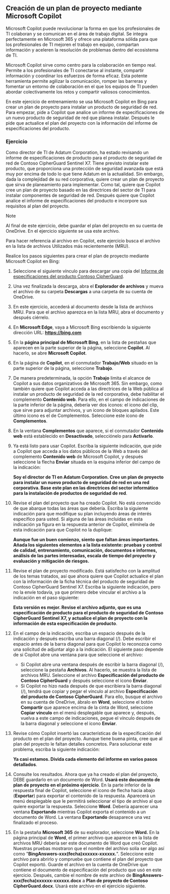 
Creación de un plan de proyecto mediante Microsoft Copilot
---
Microsoft Copilot puede revolucionar la forma en que los profesionales de TI colaboran y se comunican en el área de trabajo digital. Se integra perfectamente en Microsoft 365 y ofrece una plataforma sólida para que los profesionales de TI mejoren el trabajo en equipo, compartan información y aceleren la resolución de problemas dentro del ecosistema de TI.

Microsoft Copilot sirve como centro para la colaboración en tiempo real. Permite a los profesionales de TI conectarse al instante, compartir información y coordinar los esfuerzos de forma eficaz. Esta potente herramienta permite agilizar la comunicación, romper las barreras y fomentar un entorno de colaboración en el que los equipos de TI pueden abordar colectivamente los retos y compartir valiosos conocimientos.

En este ejercicio de entrenamiento se usa Microsoft Copilot en Bing para crear un plan de proyecto para instalar un producto de seguridad de red. Para empezar, pide a Copilot que analice un informe de especificaciones de un nuevo producto de seguridad de red que planea instalar. Después le pide que actualice el plan del proyecto con la información del informe de especificaciones del producto.

### Ejercicio

Como director de TI de Adatum Corporation, ha estado revisando un informe de especificaciones de producto para el producto de seguridad de red de Contoso CipherGuard Sentinel X7. Tiene previsto instalar este producto, que proporciona una protección de seguridad avanzada que está muy por encima de todo lo que tiene Adatum en la actualidad. Sin embargo, dada la complejidad de su red corporativa, quiere crear un plan de proyecto que sirva de planeamiento para implementar. Como tal, quiere que Copilot cree un plan de proyecto basado en las directrices del sector de TI para instalar componentes de seguridad de red. Después quiere que Copilot analice el informe de especificaciones del producto e incorpore sus requisitos al plan del proyecto.

> [!NOTE]
> Al final de este ejercicio, debe guardar el plan del proyecto en su cuenta de OneDrive. En el ejercicio siguiente se usa este archivo.

Para hacer referencia al archivo en Copilot, este ejercicio busca el archivo en la lista de archivos Utilizados más recientemente (MRU).

Realice los pasos siguientes para crear el plan de proyecto mediante Microsoft Copilot en Bing:

1.  Seleccione el siguiente vínculo para descargar una copia del [Informe de especificaciones del producto Contoso CipherGuard](https://edxinteractivepage.blob.core.windows.net/ms-4004/Contoso%20CipherGuard%20Product%20Specification.docx).
2.  Una vez finalizada la descarga, abra el **Explorador de archivos** y mueva el archivo de su carpeta **Descargas** a una carpeta de su cuenta de OneDrive.
3.  En este ejercicio, accederá al documento desde la lista de archivos MRU. Para que el archivo aparezca en la lista MRU, abra el documento y después ciérrelo.
4.  En **Microsoft Edge**, vaya a Microsoft Bing escribiendo la siguiente dirección URL: **https://bing.com**
5.  En la **página principal de Microsoft Bing**, en la lista de pestañas que aparecen en la parte superior de la página, seleccione **Copilot**. Al hacerlo, se abre **Microsoft Copilot**.
6.  En la página de **Copilot**, en el conmutador **Trabajo/Web** situado en la parte superior de la página, seleccione **Trabajo**.
7.  De manera predeterminada, la opción **Trabajo** limita el alcance de Copilot a sus datos organizativos de Microsoft 365. Sin embargo, como también quiere que Copilot acceda a las directrices de la Web pública al instalar un producto de seguridad de la red corporativa, debe habilitar el complemento **Contenido web**. Para ello, en el campo de indicaciones de la parte inferior de la página, debería ver dos iconos: el icono del clip, que sirve para adjuntar archivos, y un icono de bloques apilados. Este último icono es el de Complementos. Seleccione este icono de **Complementos**.
8.  En la ventana **Complementos** que aparece, si el conmutador **Contenido web** está establecido en **Desactivado**, selecciónelo para **Activarlo**.
9.  Ya está listo para usar Copilot. Escriba la siguiente indicación, que pide a Copilot que acceda a los datos públicos de la Web a través del complemento **Contenido web** de Microsoft Copilot, y después seleccione la flecha **Enviar** situada en la esquina inferior del campo de la indicación:
    
    **Soy el director de TI en Adatum Corporation. Cree un plan de proyecto para instalar un nuevo producto de seguridad de red en una red corporativa. Base este plan en las directrices del sector informático para la instalación de productos de seguridad de red**.
10. Revise el plan del proyecto que ha creado Copilot. No está convencido de que abarque todas las áreas que debería. Escriba la siguiente indicación para que modifique su plan incluyendo áreas de interés específico para usted. Si alguna de las áreas incluidas en esta indicación ya figura en la respuesta anterior de Copilot, elimínela de esta indicación para que Copilot no la duplique:
    
    **Aunque fue un buen comienzo, siento que faltan áreas importantes. Añada los siguientes elementos a la lista existente: pruebas y control de calidad, entrenamiento, comunicación, documentos e informes, análisis de las partes interesadas, escala de tiempo del proyecto y evaluación y mitigación de riesgos.**
11. Revise el plan de proyecto modificado. Está satisfecho con la amplitud de los temas tratados, así que ahora quiere que Copilot actualice el plan con la información de la ficha técnica del producto de seguridad de Contoso CipherGuard Sentinel X7. Escriba la siguiente indicación, pero no la envíe todavía, ya que primero debe vincular el archivo a la indicación en el paso siguiente:
    
    **Esta versión es mejor. Revise el archivo adjunto, que es una especificación de producto para el producto de seguridad de Contoso CipherGuard Sentinel X7, y actualice el plan de proyecto con la información de esta especificación de producto**.
12. En el campo de la indicación, escriba un espacio después de la indicación y después escriba una barra diagonal (/). Debe escribir el espacio antes de la barra diagonal para que Copilot lo reconozca como una solicitud de adjuntar algo a la indicación. El siguiente paso depende de si Copilot abre una ventana para que seleccione el archivo:
     -  Si Copilot abre una ventana después de escribir la barra diagonal (/), seleccione la pestaña **Archivos**. Al hacerlo, se muestra la lista de archivos MRU. Seleccione el archivo **Especificación del producto de Contoso CipherGuard** y después seleccione el icono **Enviar**.
     -  Si Copilot no hizo nada después de que escribiera la barra diagonal (/), tendrá que copiar y pegar el vínculo al archivo **Especificación del producto de Contoso CipherGuard**. Para ello, busque el archivo en su cuenta de OneDrive, ábralo en **Word**, seleccione el botón **Compartir** que aparece encima de la cinta de Word, seleccione **Copiar vínculo** en el menú desplegable que aparece y, después, vuelva a este campo de indicaciones, pegue el vínculo después de la barra diagonal y seleccione el icono **Enviar**.
13. Revise cómo Copilot insertó las características de la especificación del producto en el plan del proyecto. Aunque tiene buena pinta, cree que al plan del proyecto le faltan detalles concretos. Para solucionar este problema, escriba la siguiente indicación:
    
    **Ya casi estamos. Divida cada elemento del informe en varios pasos detallados**.
14. Consulte los resultados. Ahora que ya ha creado el plan del proyecto, DEBE guardarlo en un documento de Word. **Usará este documento de plan de proyecto en el próximo ejercicio**. En la parte inferior de la respuesta final de Copilot, seleccione el icono de flecha hacia abajo (**Exportar**) para exportar el contenido de la respuesta. Aparecerá un menú desplegable que le permitirá seleccionar el tipo de archivo al que quiere exportar la respuesta. Seleccione **Word**. Debería aparecer una ventana **Exportando** mientras Copilot exporta el contenido a un documento de Word. La ventana **Exportando** desaparece una vez finalizado el proceso.
15. En la pestaña **Microsoft 365** de su explorador, seleccione **Word.** En la página principal de **Word**, el primer archivo que aparece en la lista de archivos MRU debería ser este documento de Word que creó Copilot. Nuestras pruebas mostraron que el nombre del archivo solía ser algo así como "**BingAnswers-xxx(fecha)xxxxxx-xxxxxx.**". Seleccione este archivo para abrirlo y compruebe que contiene el plan del proyecto que Copilot exportó. Guarde el archivo en la cuenta de OneDrive que contiene el documento de especificación del producto que usó en este ejercicio. Después, cambie el nombre de este archivo de **BingAnswers-xxx(fecha)xxxxxx-xxxxxx.docx** a **Plan de proyecto de Contoso CipherGuard.docx**. Usará este archivo en el ejercicio siguiente.
